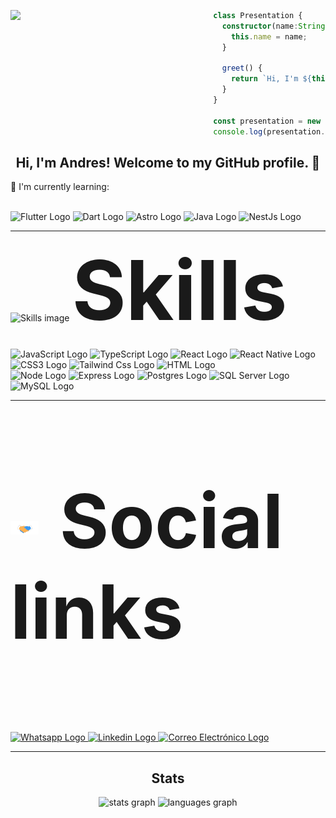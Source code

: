 <div align="left">
 <img width="210" align="left" src="https://spotify-github-profile.vercel.app/api/view?uid=bzteb50y48tp8vzlnrezzj8so&cover_image=true&theme=default&show_offline=false&background_color=121212&interchange=true" style="margin-right: 100px;"/>
  
``` typescript
  class Presentation {
    constructor(name:String) {
      this.name = name;
    }

    greet() {
      return `Hi, I'm ${this.name}! Welcome to my GitHub profile. 👋`;
    }
  }

  const presentation = new Presentation("Andres");
  console.log(presentation.greet());
```

</div>

<div width="100%" style="margin-top: 50px, margin-bottom: 50px;">
    <h2  align="center" >Hi, I'm Andres! Welcome to my GitHub profile. 👋</h2>
    <p>
      <p>
        📃 I'm currently learning:
      </p>
</div>

<p>
  <br>
  <img src="https://img.shields.io/badge/Flutter-%2302569B.svg?style=for-the-badge&logo=Flutter&logoColor=white" alt="Flutter Logo"/>
  <img src="https://img.shields.io/badge/dart-%230175C2.svg?style=for-the-badge&logo=dart&logoColor=white" alt="Dart Logo"/>
  <img src="https://img.shields.io/badge/astro-%232C2052.svg?style=for-the-badge&logo=astro&logoColor=white" alt="Astro Logo"/>
  <img src="https://img.shields.io/badge/java-%23ED8B00.svg?style=for-the-badge&logo=openjdk&logoColor=white" alt="Java Logo"/>
  <img src="https://img.shields.io/badge/nestjs-%23E0234E.svg?style=for-the-badge&logo=nestjs&logoColor=white" alt="NestJs Logo"/>
  <br>
</p>

<hr/>

<div>
  <p>
    <img src="https://camo.githubusercontent.com/94b33bd991f6c3135af747bdf27361be43e797c0fce678b62ed5aef57e9d8bd7/68747470733a2f2f6d65646961322e67697068792e636f6d2f6d656469612f51737347456d706b79454f684243623765312f67697068792e6769663f6369643d656366303565343761306e336769316266716e74716d6f62386739616964316f796a327772336473336d67373030626c267269643d67697068792e676966" alt="Skills image" width="25" align="center"/>
        <strong style="font-size: 132px;">Skills</strong>
  </p>
</div>

<p>
  <img src="https://img.shields.io/badge/javascript-%23323330.svg?style=for-the-badge&logo=javascript&logoColor=%23F7DF1E" alt="JavaScript Logo"/>
  <img src="https://img.shields.io/badge/typescript-%23007ACC.svg?style=for-the-badge&logo=typescript&logoColor=white" alt="TypeScript Logo"/>
  <img src="https://img.shields.io/badge/react-%2320232a.svg?style=for-the-badge&logo=react&logoColor=%2361DAFB" alt="React Logo"/>
  <img src="https://img.shields.io/badge/react_native-%2320232a.svg?style=for-the-badge&logo=react&logoColor=%2361DAFB" alt="React Native Logo"/>
  <img src="https://img.shields.io/badge/css3-%231572B6.svg?style=for-the-badge&logo=css3&logoColor=white" alt="CSS3 Logo"/>
  <img src="https://img.shields.io/badge/tailwindcss-%2338B2AC.svg?style=for-the-badge&logo=tailwind-css&logoColor=white" alt="Tailwind Css Logo"/>
  <img src="https://img.shields.io/badge/html5-%23E34F26.svg?style=for-the-badge&logo=html5&logoColor=white" alt="HTML Logo"/>
  <br>
  <img src="https://img.shields.io/badge/node.js-6DA55F?style=for-the-badge&logo=node.js&logoColor=white" alt="Node Logo"/>
  <img src="https://img.shields.io/badge/express.js-%23404d59.svg?style=for-the-badge&logo=express&logoColor=%2361DAFB" alt="Express Logo"/>
  <img src="https://img.shields.io/badge/postgres-%23316192.svg?style=for-the-badge&logo=postgresql&logoColor=white" alt="Postgres Logo"/>
  <img src="https://img.shields.io/badge/Microsoft%20SQL%20Server-CC2927?style=for-the-badge&logo=microsoft%20sql%20server&logoColor=white" alt="SQL Server Logo"/>
  <img src="https://img.shields.io/badge/mysql-4479A1.svg?style=for-the-badge&logo=mysql&logoColor=white" alt="MySQL Logo"/>
</p>

<hr/>

<div>
  <p style="font-size: 120px">
    <img src="https://raw.githubusercontent.com/0xAbdulKhalid/0xAbdulKhalid/main/assets/mdImages/handshake.gif" alt="Social Links" width="45" align="center"/>
    <strong>Social links</strong>
  </p>
</div>

<p>
  <a href="https://api.whatsapp.com/send?phone=573012574242" target="_blank">
    <img src="https://img.shields.io/badge/WhatsApp-25D366?style=for-the-badge&logo=whatsapp&logoColor=white" alt="Whatsapp Logo"/>
  </a>
  <a href="https://www.linkedin.com/in/andres-orozco1115" target="_blank">
    <img src="https://img.shields.io/badge/linkedin-%230077B5.svg?style=for-the-badge&logo=linkedin&logoColor=white" alt="Linkedin Logo"/>
  </a>
  <a href="mailto:ejemplo@correo.com">
    <img src="https://img.shields.io/badge/Gmail-D14836?style=for-the-badge&logo=gmail&logoColor=white" alt="Correo Electrónico Logo"/>
  </a>
</p>

<hr/>

<h2 align="center">Stats</h2>
<div align="center">
  <img src="https://github-readme-stats.vercel.app/api?username=andaoro&show_icons=true&theme=tokyonight&locale=en&hide_border=true&hide_rank=true&count_private=true" height="150" alt="stats graph"  />
  <img src="https://github-readme-stats.vercel.app/api/top-langs?username=andaoro&locale=en&hide_title=false&layout=compact&card_width=320&langs_count=5&theme=tokyonight&hide_border=true" height="150" alt="languages graph"  />
</div>


